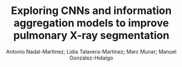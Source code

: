 ---
paperId: 63
author: Antonio Nadal-Martinez; Lidia Talavera-Martínez; Marc Munar; Manuel González-Hidalgo
publicationauthor: Talavera-Martínez, L. et al.
title: Exploring CNNs and information aggregation models to improve pulmonary X-ray segmentation
pdf: Lidia_TalaveraMartinez.pdf
poster: Lidia_TalaveraMartinez_Poster.pdf
pitch: --
type: Poster
topic: Representation learning
subtopic: Medical and biological vision, cell microscopy
link: https://doi.org/10.52591/lxai202406175
conference: cvpr
year: 2024
tags: cvpr-2024-ea
location: Seattle WA, USA
---
